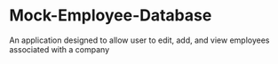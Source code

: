 # Mock-Employee-Database
An application designed to allow user to edit, add, and view employees associated with a company
